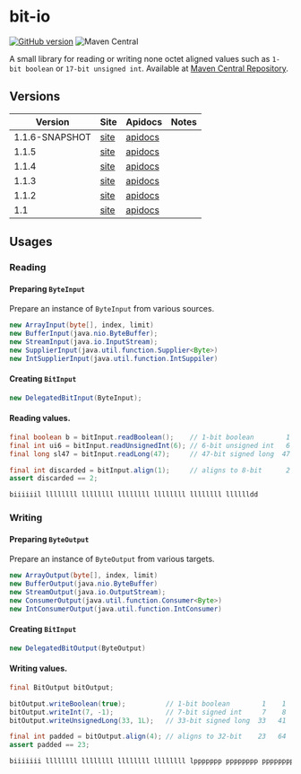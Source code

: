 bit-io
======
[![GitHub version](https://badge.fury.io/gh/jinahya%2Fbit-io.svg)](https://badge.fury.io/gh/jinahya%2Fbit-io)
![Maven Central](https://maven-badges.herokuapp.com/maven-central/com.github.jinahya/bit-io/badge.svg?style=plastic)

A small library for reading or writing none octet aligned values such as `1-bit boolean` or `17-bit unsigned int`. Available at [Maven Central Repository](http://search.maven.org/#search%7Cgav%7C1%7Cg%3A%22com.github.jinahya%22%20AND%20a%3A%22bit-io%22).

## Versions
|Version|Site|Apidocs|Notes|
|-------|----|-------|-----|
|1.1.6-SNAPSHOT|[site](http://jinahya.github.io/bit-io/sites/1.1.6-SNAPSHOT/index.html)|[apidocs](http://jinahya.github.io/bit-io/sites/1.1.6-SNAPSHOT/apidocs/index.html)||
|1.1.5|[site](http://jinahya.github.io/bit-io/sites/1.1.5/index.html)|[apidocs](http://jinahya.github.io/bit-io/sites/1.1.5/apidocs/index.html)||
|1.1.4|[site](http://jinahya.github.io/bit-io/sites/1.1.4/index.html)|[apidocs](http://jinahya.github.io/bit-io/sites/1.1.4/apidocs/index.html)||
|1.1.3|[site](http://jinahya.github.io/bit-io/sites/1.1.3/index.html)|[apidocs](http://jinahya.github.io/bit-io/sites/1.1.3/apidocs/index.html)||
|1.1.2|[site](http://jinahya.github.io/bit-io/site/1.1.2/index.html)|[apidocs](http://jinahya.github.io/bit-io/site/1.1.2/apidocs/index.html)||
|1.1|[site](http://jinahya.github.io/bit-io/site/1.1/index.html)|[apidocs](http://jinahya.github.io/bit-io/site/1.1/apidocs/index.html)||

## Usages
### Reading
#### Preparing `ByteInput`
Prepare an instance of `ByteInput` from various sources.
````java
new ArrayInput(byte[], index, limit)
new BufferInput(java.nio.ByteBuffer);
new StreamInput(java.io.InputStream);
new SupplierInput(java.util.function.Supplier<Byte>)
new IntSupplierInput(java.util.function.IntSuppiler)
````
#### Creating `BitInput`
```java
new DelegatedBitInput(ByteInput);
```
#### Reading values.
```java
final boolean b = bitInput.readBoolean();    // 1-bit boolean        1    1
final int ui6 = bitInput.readUnsignedInt(6); // 6-bit unsigned int   6    7
final long sl47 = bitInput.readLong(47);     // 47-bit signed long  47   54

final int discarded = bitInput.align(1);     // aligns to 8-bit      2   56
assert discarded == 2;

biiiiiil llllllll llllllll llllllll llllllll llllllll lllllldd
```
### Writing
#### Preparing `ByteOutput`
Prepare an instance of `ByteOutput` from various targets.
```java
new ArrayOutput(byte[], index, limit)
new BufferOutput(java.nio.ByteBuffer)
new StreamOutput(java.io.OutputStream);
new ConsumerOutput(java.util.function.Consumer<Byte>)
new IntConsumerOutput(java.util.function.IntConsumer)
````
#### Creating `BitInput`
```java
new DelegatedBitOutput(ByteOutput)
```
#### Writing values.
```java
final BitOutput bitOutput;

bitOutput.writeBoolean(true);          // 1-bit boolean        1    1
bitOutput.writeInt(7, -1);             // 7-bit signed int     7    8
bitOutput.writeUnsignedLong(33, 1L);   // 33-bit signed long  33   41

final int padded = bitOutput.align(4); // aligns to 32-bit    23   64
assert padded == 23;

biiiiiii llllllll llllllll llllllll llllllll lppppppp pppppppp pppppppp
```
<!--
#### [Wanna donate some?](https://www.paypal.com/cgi-bin/webscr?cmd=_donations&business=GWDFLJNSZSEGG&lc=KR&item_name=github&currency_code=USD&bn=PP%2dDonationsBF%3abtn_donateCC_LG%2egif%3aNonHosted)
-->
